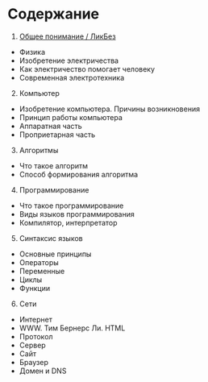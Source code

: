 # Содержание


1. [Общее понимание / ЛикБез](https://github.com/exc777/lessons/1.md)
  * Физика
  * Изобретение электричества
  * Как электричество помогает человеку
  * Современная электротехника
2. Компьютер
  * Изобретение компьютера. Причины возникновения
  * Принцип работы компьютера
  * Аппаратная часть
  * Проприетарная часть
3. Алгоритмы
  * Что такое алгоритм
  * Способ формирования алгоритма
4. Программирование
  * Что такое программирование
  * Виды языков программирования
  * Компилятор, интерпретатор
5. Синтаксис языков
  * Основные принципы
  * Операторы
  * Переменные
  * Циклы
  * Функции
6. Сети
  * Интернет
  * WWW. Тим Бернерс Ли. HTML
  * Протокол
  * Сервер
  * Сайт
  * Браузер
  * Домен и DNS
